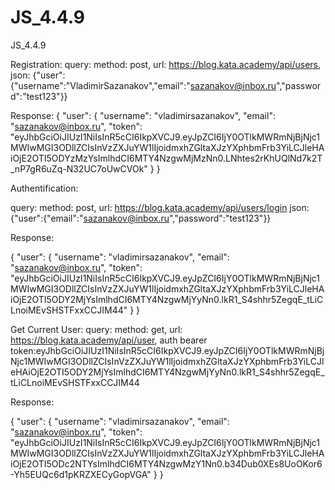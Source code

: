# JS_4.4.9
JS_4.4.9

Registration:
query:
method: post,
url: https://blog.kata.academy/api/users,
json: {"user":{"username":"VladimirSazanakov","email":"sazanakov@inbox.ru","password":"test123"}}

Response:
{
    "user": {
        "username": "vladimirsazanakov",
        "email": "sazanakov@inbox.ru",
        "token": "eyJhbGciOiJIUzI1NiIsInR5cCI6IkpXVCJ9.eyJpZCI6IjY0OTlkMWRmNjBjNjc1MWIwMGI3ODllZCIsInVzZXJuYW1lIjoidmxhZGltaXJzYXphbmFrb3YiLCJleHAiOjE2OTI5ODYzMzYsImlhdCI6MTY4NzgwMjMzNn0.LNhtes2rKhUQlNd7k2T_nP7gR6uZq-N32UC7oUwCVOk"
    }
}

Authentification:

query:
method: post,
url: https://blog.kata.academy/api/users/login
json: {"user":{"email":"sazanakov@inbox.ru","password":"test123"}}

Response:

{
    "user": {
        "username": "vladimirsazanakov",
        "email": "sazanakov@inbox.ru",
        "token": "eyJhbGciOiJIUzI1NiIsInR5cCI6IkpXVCJ9.eyJpZCI6IjY0OTlkMWRmNjBjNjc1MWIwMGI3ODllZCIsInVzZXJuYW1lIjoidmxhZGltaXJzYXphbmFrb3YiLCJleHAiOjE2OTI5ODY2MjYsImlhdCI6MTY4NzgwMjYyNn0.lkR1_S4shhr5ZegqE_tLiCLnoiMEvSHSTFxxCCJIM44"
    }
}

Get Current User:
query: 
method: get,
url: https://blog.kata.academy/api/user,
auth bearer token:eyJhbGciOiJIUzI1NiIsInR5cCI6IkpXVCJ9.eyJpZCI6IjY0OTlkMWRmNjBjNjc1MWIwMGI3ODllZCIsInVzZXJuYW1lIjoidmxhZGltaXJzYXphbmFrb3YiLCJleHAiOjE2OTI5ODY2MjYsImlhdCI6MTY4NzgwMjYyNn0.lkR1_S4shhr5ZegqE_tLiCLnoiMEvSHSTFxxCCJIM44 

Response:

{
    "user": {
        "username": "vladimirsazanakov",
        "email": "sazanakov@inbox.ru",
        "token": "eyJhbGciOiJIUzI1NiIsInR5cCI6IkpXVCJ9.eyJpZCI6IjY0OTlkMWRmNjBjNjc1MWIwMGI3ODllZCIsInVzZXJuYW1lIjoidmxhZGltaXJzYXphbmFrb3YiLCJleHAiOjE2OTI5ODc2NTYsImlhdCI6MTY4NzgwMzY1Nn0.b34Dub0XEs8UoOKor6-Yh5EUQc6d1pKRZXECyGopVGA"
    }
}




